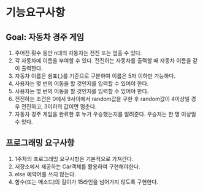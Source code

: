 # 기능요구사항
## Goal: 자동차 경주 게임

1. 주어진 횟수 동안 n대의 자동차는 전진 또는 멈출 수 있다.
2. 각 자동차에 이름을 부여할 수 있다. 전진하는 자동차를 출력할 때 자동차 이름을 같이 출력한다.
3. 자동차 이름은 쉼표(,)를 기준으로 구분하여 이름은 5자 이하만 가능하다.
4. 사용자는 몇 번의 이동을 할 것인지를 입력할 수 있어야 한다.
5. 사용자는 몇 번의 이동을 할 것인지를 입력할 수 있어야 한다.
6. 전진하는 조건은 0에서 9사이에서 random값을 구한 후 random값이 4이상일 경우 전진하고, 3이하의 값이면 멈춘다.
7. 자동차 경주 게임을 완료한 후 누가 우승했는지를 알려준다. 우승자는 한 명 이상일 수 있다.
 

## 프로그래밍 요구사항
1. 1주차의 프로그래밍 요구사항은 기본적으로 가져간다.
2. 저장소에서 제공하는 Car객체를 활용하여 구현해야한다.
3. else 예약어를 쓰지 않는다.
4. 함수(또는 메소드)의 길이가 15라인을 넘어가지 않도록 구현한다.